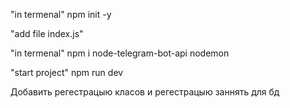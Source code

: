 "in termenal"
  npm init -y

"add file index.js"

"in termenal"
  npm i node-telegram-bot-api nodemon

"start project"
  npm run dev

Добавить регестрацыю класов и регестрацыю заннять для бд
